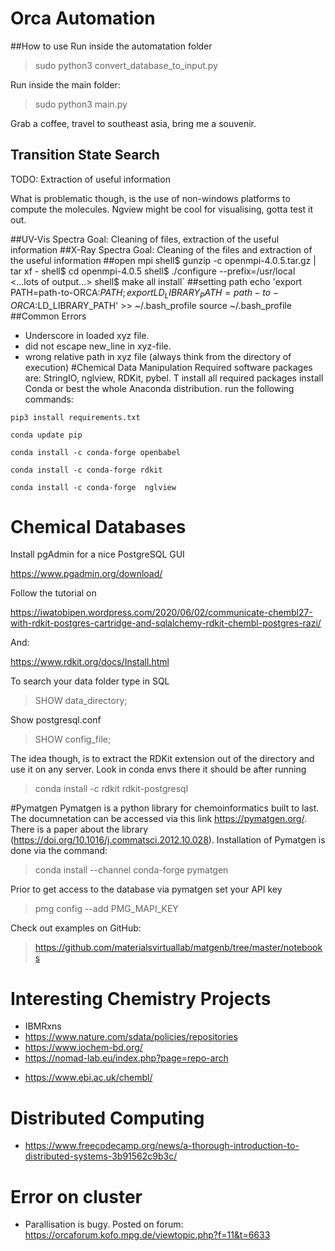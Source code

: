 # Orca Automation
##How to use
Run inside the automatation folder
> sudo python3 convert_database_to_input.py 

Run inside the main folder: 
> sudo python3 main.py

Grab a coffee, travel to southeast asia, bring me a souvenir. 
## Transition State Search 
TODO: Extraction of useful information 

What is problematic though, is the use of non-windows platforms to compute the molecules.
Ngview might be cool for visualising, gotta test it out. 

##UV-Vis Spectra 
Goal: Cleaning of files, extraction of the useful information 
##X-Ray Spectra 
Goal: Cleaning of the files and extraction of the useful information 
##open mpi 
shell$ gunzip -c openmpi-4.0.5.tar.gz | tar xf -
shell$ cd openmpi-4.0.5
shell$ ./configure --prefix=/usr/local
<...lots of output...>
shell$ make all install`
##setting path 
echo 'export PATH=path-to-ORCA:$PATH; export LD_LIBRARY_PATH=path-to-ORCA:$LD_LIBRARY_PATH'  >> ~/.bash_profile
source ~/.bash_profile
##Common Errors 
* Underscore in loaded xyz file. 
* did not escape new_line in xyz-file.
* wrong relative path in xyz file (always think from the directory of execution)
#Chemical Data Manipulation 
Required software packages are: StringIO, nglview, RDKit, pybel. 
T install all required packages install Conda or best the whole Anaconda distribution. 
run the following commands: 

```pip3 install requirements.txt```

```conda update pip```

```conda install -c conda-forge openbabel```

```conda install -c conda-forge rdkit```

```conda install -c conda-forge  nglview```
# Chemical Databases 
Install pgAdmin for a nice PostgreSQL GUI 

https://www.pgadmin.org/download/

Follow the tutorial on 

https://iwatobipen.wordpress.com/2020/06/02/communicate-chembl27-with-rdkit-postgres-cartridge-and-sqlalchemy-rdkit-chembl-postgres-razi/

And: 
 
https://www.rdkit.org/docs/Install.html

To search your data folder type in SQL 
>SHOW data_directory; 

Show postgresql.conf
>SHOW config_file; 

The idea though, is to extract the RDKit extension out of the directory and
use it on any server. Look in conda envs there it should be after running 
> conda install -c rdkit rdkit-postgresql

#Pymatgen 
Pymatgen is a python library for chemoinformatics built to last. 
The documnetation can be accessed via this link https://pymatgen.org/. 
There is a paper about the library (https://doi.org/10.1016/j.commatsci.2012.10.028).
Installation of Pymatgen is done via the command: 
>conda install --channel conda-forge pymatgen

Prior to get access to the database via pymatgen set your API key
>pmg config --add PMG_MAPI_KEY <API-Key>

Check out examples on GitHub: 
>https://github.com/materialsvirtuallab/matgenb/tree/master/notebooks

# Interesting Chemistry Projects
* IBMRxns
* https://www.nature.com/sdata/policies/repositories
* https://www.iochem-bd.org/
* https://nomad-lab.eu/index.php?page=repo-arch
+ https://www.ebi.ac.uk/chembl/

# Distributed Computing 

+ https://www.freecodecamp.org/news/a-thorough-introduction-to-distributed-systems-3b91562c9b3c/

# Error on cluster
* Parallisation is bugy. Posted on forum: https://orcaforum.kofo.mpg.de/viewtopic.php?f=11&t=6633